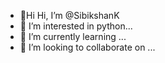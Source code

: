 - 👋Hi Hi, I’m @SibikshanK
- 👀 I’m interested in python...
- 🌱 I’m currently learning ...
- 💞️ I’m looking to collaborate on ...

<!---
SibikahanK/SibikahanK is a ✨ special ✨ repository because its `README.md` (this file) appears on your GitHub profile.
You can click the Preview link to take a look at your changes.
--->
